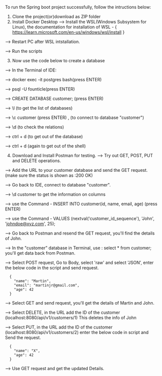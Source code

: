 

To run the Spring boot project successfully, follow the intructions below:

1. Clone the project(or)download as ZIP folder
2. Install Docker Desktop 
  --> Install the WSL(Windows Subsystem for Linux), the documentation for installation of WSL - { https://learn.microsoft.com/en-us/windows/wsl/install }
  
  --> Restart PC after WSL intstallation.
  
  --> Run the scripts 
  
3. Now use the code below to create a database 

  --> In the Terminal of IDE:
  
  --> docker exec -it postgres bash(press ENTER)
  
  --> psql -U founticle(press ENTER)
  
  --> CREATE DATABASE customer;  (press ENTER)
  
  --> \l (to get the list of databases)
  
  --> \c customer (press ENTER) , (to connect to database "customer")
  
  --> \d (to check the relations)
  
  --> ctrl + d (to get out of the database)
  
  --> ctrl + d (again to get out of the shell)
  
4. Download and Install Postman for testing.
  --> Try out GET, POST, PUT and DELETE operations.
  
  --> Add the URL to your customer database and send the GET request. (make sure the status is shown as :200 OK)
  
  --> Go back to IDE, connect to database "customer".
  
  --> \d customer to get the information on columns
  
  --> use the Command - INSERT INTO customer(id, name, email, age) (press ENTER)
  
  --> use the Command - VALUES (nextval('customer_id_sequence'), 'John', 'johndoe@xyz.com', 25);
  
  --> Go back to Postman and resend the GET request, you'll find the details of John.
  
  --> In the "customer" database in Terminal, use : select * from customer; you'll get data back from Postman.  
  
  --> Select POST request, Go to Body, select 'raw' and select 'JSON', enter the below code in the script and send request.
  
  
      {
        "name": "Martin",
        "email": "martinjr@gmail.com",
        "age": 42
      }
      
  --> Select GET and send request, you'll get the details of Martin and John.
  
  --> Select DELETE, in the URL add the ID of the customer (localhost:8080/api/v1/customers/1)
      This deletes the info of John
      
  --> Select PUT, in the URL add the ID of the customer (localhost:8080/api/v1/customers/2)
      enter the below code in script and Send the request.
      
      {
        "name": "X",
        "age": 42
      }
      
      
  --> Use GET request and get the updated Details.    
  
      
  
  
